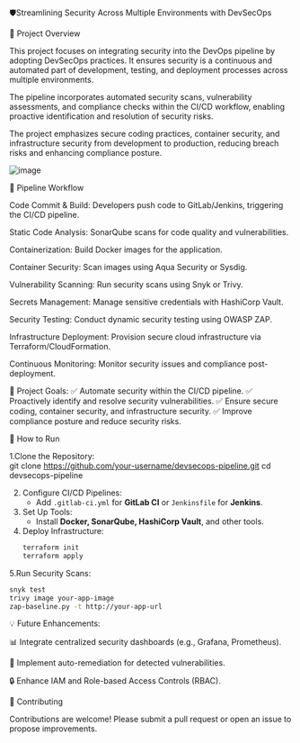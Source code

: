 🛡️Streamlining Security Across Multiple Environments with DevSecOps

📌 Project Overview

This project focuses on integrating security into the DevOps pipeline by adopting DevSecOps practices. It ensures security is a continuous and automated part of development, testing, and deployment processes across multiple environments.

The pipeline incorporates automated security scans, vulnerability assessments, and compliance checks within the CI/CD workflow, enabling proactive identification and resolution of security risks.

The project emphasizes secure coding practices, container security, and infrastructure security from development to production, reducing breach risks and enhancing compliance posture.


![image](https://github.com/user-attachments/assets/92b576b8-4c6f-4e2c-a2eb-212688947125)

🚀 Pipeline Workflow

Code Commit & Build: Developers push code to GitLab/Jenkins, triggering the CI/CD pipeline.

Static Code Analysis: SonarQube scans for code quality and vulnerabilities.

Containerization: Build Docker images for the application.

Container Security: Scan images using Aqua Security or Sysdig.

Vulnerability Scanning: Run security scans using Snyk or Trivy.

Secrets Management: Manage sensitive credentials with HashiCorp Vault.

Security Testing: Conduct dynamic security testing using OWASP ZAP.

Infrastructure Deployment: Provision secure cloud infrastructure via Terraform/CloudFormation.

Continuous Monitoring: Monitor security issues and compliance post-deployment.

🎯 Project Goals:
✅ Automate security within the CI/CD pipeline.
✅ Proactively identify and resolve security vulnerabilities.
✅ Ensure secure coding, container security, and infrastructure security.
✅ Improve compliance posture and reduce security risks.

📂 How to Run

1.Clone the Repository:  
  git clone https://github.com/your-username/devsecops-pipeline.git
  cd devsecops-pipeline

2. Configure CI/CD Pipelines: 
   - Add `.gitlab-ci.yml` for **GitLab CI** or `Jenkinsfile` for **Jenkins**.  
3. Set Up Tools:
   - Install **Docker, SonarQube, HashiCorp Vault**, and other tools.  
4. Deploy Infrastructure:
   ```bash
   terraform init
   terraform apply
   ```
5.Run Security Scans:
   ```bash
   snyk test  
   trivy image your-app-image  
   zap-baseline.py -t http://your-app-url  
   ```  

💡 Future Enhancements:

📊 Integrate centralized security dashboards (e.g., Grafana, Prometheus).

🚀 Implement auto-remediation for detected vulnerabilities.

🔒 Enhance IAM and Role-based Access Controls (RBAC).

🤝 Contributing

Contributions are welcome! Please submit a pull request or open an issue to propose improvements.



